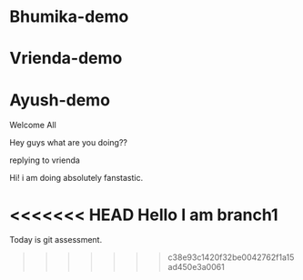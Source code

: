 # Bhumika-demo

# Vrienda-demo

# Ayush-demo

Welcome All

Hey guys what are you doing??

replying to vrienda

Hi! i am doing absolutely fanstastic.

<<<<<<< HEAD
Hello I am branch1
=======
Today is git assessment.



>>>>>>> c38e93c1420f32be0042762f1a15ad450e3a0061

